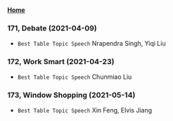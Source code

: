 #### [Home](https://eshtmc.github.io/)    

### 171, Debate (2021-04-09)

- `Best Table Topic Speech` Nrapendra Singh, Yiqi Liu

### 172, Work Smart (2021-04-23)

- `Best Table Topic Speech` Chunmiao Liu

### 173, Window Shopping (2021-05-14)

- `Best Table Topic Speech` Xin Feng, Elvis Jiang